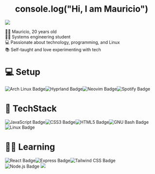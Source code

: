 <h1 align="center">console.log("Hi, I am Mauricio")</h1>

<img src="https://i.pinimg.com/originals/ca/26/2e/ca262e0354eea311c41134c3e4bc3bc2.gif">

<p align="left">
👨‍💻 Mauricio, 20 years old <br>
🧑‍🎓 Systems engineering student <br>
💻 Passionate about technology, programming, and Linux <br>
📚 Self-taught and love experimenting with tech
</p>

# 💻  Setup
<div style="display:flex">
  <img src="https://img.shields.io/badge/Arch%20Linux-1793D1?logo=archlinux&logoColor=fff&style=for-the-badge" alt="Arch Linux Badge">
  <img src="https://img.shields.io/badge/Hyprland-58E1FF?logo=hyprland&logoColor=000&style=for-the-badge" alt="Hyprland Badge">
  <img src="https://img.shields.io/badge/Neovim-57A143?logo=neovim&logoColor=fff&style=for-the-badge" alt="Neovim Badge">
  <img src="https://img.shields.io/badge/Spotify-1ED760?logo=spotify&logoColor=fff&style=for-the-badge" alt="Spotify Badge">
  
</div>

#  🧠 TechStack 
<div style="display:flex">
<img src="https://img.shields.io/badge/JavaScript-F7DF1E?logo=javascript&logoColor=000&style=for-the-badge" alt="JavaScript Badge">
<img src="https://img.shields.io/badge/CSS3-1572B6?logo=css3&logoColor=fff&style=for-the-badge" alt="CSS3 Badge">
<img src="https://img.shields.io/badge/HTML5-E34F26?logo=html5&logoColor=fff&style=for-the-badge" alt="HTML5 Badge">
<img src="https://img.shields.io/badge/GNU%20Bash-4EAA25?logo=gnubash&logoColor=fff&style=for-the-badge" alt="GNU Bash Badge"
<img src="https://img.shields.io/badge/React-61DAFB?logo=react&logoColor=000&style=for-the-badge" alt="React Badge">
</div>
<img src="https://img.shields.io/badge/Linux-FCC624?logo=linux&logoColor=000&style=for-the-badge" alt="Linux Badge">

# 🧑‍💻 Learning

<div style="display:flex">
  <img src="https://img.shields.io/badge/React-61DAFB?logo=react&logoColor=000&style=for-the-badge" alt="React Badge">
  <img src="https://img.shields.io/badge/Express-000?logo=express&logoColor=fff&style=for-the-badge" alt="Express Badge">
  <img src="https://img.shields.io/badge/Tailwind%20CSS-06B6D4?logo=tailwindcss&logoColor=fff&style=for-the-badge" alt="Tailwind CSS Badge">
</div>
<img src="https://img.shields.io/badge/Node.js-5FA04E?logo=nodedotjs&logoColor=fff&style=for-the-badge" alt="Node.js Badge">

<img src="https://raw.githubusercontent.com/catppuccin/catppuccin/main/assets/footers/gray0_ctp_on_line.svg?sanitize=true">
</div>
